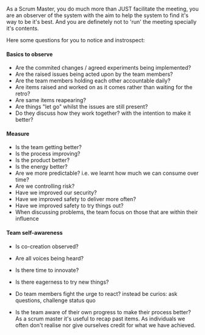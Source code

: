 As a Scrum Master, you do much more than JUST facilitate the meeting, you are an observer of the system with the aim to help the system to find it's way to be it's best. 
And you are definetely not to 'run' the meeting specially it's contents.

Here some questions for you to notice and instrospect:

#### Basics to observe
* Are the commited changes / agreed experiments being implemented?
* Are the raised issues being acted upon by the team members?
* Are the team members holding each other accountable daily?
* Are items raised and worked on as it comes rather than waiting for the retro?
* Are same items reapearing?
* Are things "let go" whilst the issues are still present?
* Do they discuss how they work together? with the intention to make it better?

#### Measure
* Is the team getting better?
* Is the process improving?
* Is the product better?
* Is the energy better?
* Are we more predictable? i.e. we learnt how much we can consume over time?
* Are we controlling risk?
* Have we improved our security?
* Have we improved safety to deliver more often?
* Have we improved safety to try things out?
* When discussing problems, the team focus on those that are within their influence

#### Team self-awareness
* Is co-creation observed?
* Are all voices being heard?
* Is there time to innovate?
* Is there eagerness to try new things?
* Do team members fight the urge to react? instead be curios: ask questions, challenge status quo

* Is the team aware of their own progress to make their process better?
As a scrum master it's useful to recap past items. As individuals we often don't realise nor give ourselves credit for what we have achieved.
